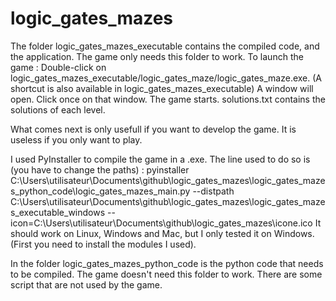 # logic_gates_mazes

The folder logic_gates_mazes_executable contains the compiled code, and the application.
  The game only needs this folder to work.
  To launch the game :
	  Double-click on logic_gates_mazes_executable/logic_gates_maze/logic_gates_maze.exe. 
	  	(A shortcut is also available in logic_gates_mazes_executable)
	  A window will open.
	  Click once on that window.
	  The game starts.
solutions.txt contains the solutions of each level.

What comes next is only usefull if you want to develop the game.
It is useless if you only want to play.

I used PyInstaller to compile the game in a .exe.
The line used to do so is (you have to change the paths) :
pyinstaller C:\Users\utilisateur\Documents\github\logic_gates_mazes\logic_gates_mazes_python_code\logic_gates_mazes_main.py --distpath C:\Users\utilisateur\Documents\github\logic_gates_mazes\logic_gates_mazes_executable_windows --icon=C:\Users\utilisateur\Documents\github\logic_gates_mazes\icone.ico
It should work on Linux, Windows and Mac, but I only tested it on Windows.
(First you need to install the modules I used).

In the folder logic_gates_mazes_python_code is the python code that needs to be compiled.
  The game doesn't need this folder to work.
There are some script that are not used by the game.